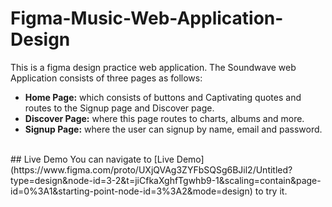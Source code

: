 # Figma-Music-Web-Application-Design
This is a figma design practice web application. The Soundwave web Application consists of three pages as follows:
- **Home Page:** which consists of buttons and Captivating quotes and routes to the Signup page and Discover page.
  ![]()
- **Discover Page:** where this page routes to charts, albums and more.
  ![]()
- **Signup Page:** where the user can signup by name, email and password.
  ![]()
<br>
## Live Demo
You can navigate to [Live Demo](https://www.figma.com/proto/UXjQVAg3ZYFbSQSg6BJil2/Untitled?type=design&node-id=3-2&t=jiCfkaXghfTgwhb9-1&scaling=contain&page-id=0%3A1&starting-point-node-id=3%3A2&mode=design) to try it.
